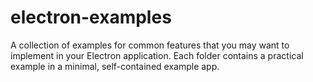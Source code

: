 # electron-examples
A collection of examples for common features that you may want to implement in your Electron application. Each folder contains a practical example in a minimal, self-contained example app.
